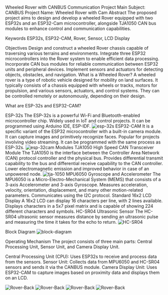 Wheeled Rover with CANBUS Communication
Project Main Subject: CANBUS
Project Name: Wheeled Rover with Cam
Abstract
The proposed project aims to design and develop a wheeled Rover equipped with two ESP32s and an ESP32-Cam microcontroller, alongside TJA1050 CAN bus modules to enhance control and communication capabilities.

Keywords
ESP32s, ESP32-CAM, Rover, Sensor, LCD Display

Objectives
Design and construct a wheeled Rover chassis capable of traversing various terrains and environments.
Integrate three ESP32 microcontrollers into the Rover system to enable efficient data processing.
Incorporate CAN bus modules for reliable communication between ESP32 units and peripheral devices.
Implement sensors and actuators for detecting objects, obstacles, and navigation.
What is a Wheeled Rover?
A wheeled rover is a type of robotic vehicle designed for mobility on land surfaces. It typically consists of a chassis equipped with wheels or tracks, motors for propulsion, and various sensors, actuators, and control systems. They can be controlled remotely or autonomously, depending on their design.

What are ESP-32s and ESP32-CAM?

ESP-32s
The ESP-32s is a powerful Wi-Fi and Bluetooth-enabled microcontroller chip.
Widely used in IoT and control projects.
It can be programmed using Arduino IDE, ESP-IDF.
![esp-32s](İmages/Nodemcu_ESP32.jpg)
ESP32-CAM
It is a specific variant of the ESP32 microcontroller with a built-in camera module.
It can capture images and primitively recognize faces.
Popular for projects involving video streaming.
It can be programmed with the same process as ESP-32s.
![esp-32cam](İmages/ESP32_Cam.jpg)
Modules
TJA1050 High Speed CAN Transceiver Module
The TJA1050 is the interface between the Controller Area Network (CAN) protocol controller and the physical bus.
Provides differential transmit capability to the bus and differential receive capability to the CAN controller.
Lower electromagnetic emission and improved behavior in case of an unpowered node.
![tja-1050](İmages/TJA_1050.jpeg)
MPU6050 Gyroscope and Accelerometer
The MPU6050 is a Micro-Electro-Mechanical System (MEMS) that consists of a 3-axis Accelerometer and 3-axis Gyroscope.
Measures acceleration, velocity, orientation, displacement, and many other motion-related parameters.
Communicates using the I2C protocol.
Standard 16x2 LCD Display
A 16x2 LCD can display 16 characters per line, with 2 lines available.
Displays characters in a 5x7 pixel matrix and is capable of showing 224 different characters and symbols.
HC-SR04 Ultrasonic Sensor
The HC-SR04 ultrasonic sensor measures distance by sending an ultrasonic pulse and measuring the time it takes for the echo to return.
![HC-SR04](İmages/HC_SR04.jpg)

Block Diagram
![block-diagram](İmages/Block_Diagram.png)

Operating Mechanism
The project consists of three main parts: Central Processing Unit, Sensor Unit, and Camera Display Unit.

Central Processing Unit (CPU): Uses ESP32s to receive and process data from the sensors.
Sensor Unit: Collects data from MPU6050 and HC-SR04 sensors and sends it via the CANBUS module.
Camera Display Unit: Uses ESP32-CAM to capture images based on proximity data and displays them on an LCD.

![Rover-Back](İmages/Rover_Front.jpg)
![Rover-Back](İmages/Rover_Side.jpg)
![Rover-Back](İmages/Rover_Top.jpg)
![Rover-Back](İmages/Rover_Back.jpg)
